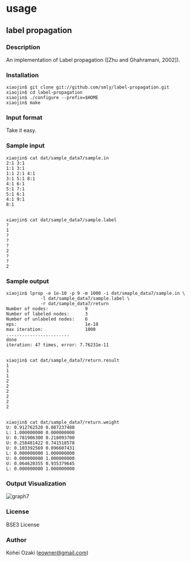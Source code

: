 usage
=====

## label propagation

### Description

An implementation of Label propagation ([Zhu and Ghahramani, 2002]).

### Installation

    xiaojin$ git clone git://github.com/smly/label-propagation.git
    xiaojin$ cd label-propagation
    xiaojin$ ./configure --prefix=$HOME
    xiaojin$ make

### Input format

Take it easy.

### Sample input

    xiaojin$ cat dat/sample_data7/sample.in
    2:1 3:1
    1:1 3:1
    1:1 2:1 4:1
    3:1 5:1 8:1
    4:1 6:1
    5:1 7:1
    5:1 6:1
    4:1 9:1
    8:1


    xiaojin$ cat dat/sample_data7/sample.label
    ?
    1
    ?
    ?
    ?
    2
    ?
    ?
    2

### Sample output

    xiaojin$ lprop -e 1e-10 -p 9 -m 1000 -i dat/smaple_data7/sample.in \
                 -l dat/sample_data7/sample.label \
                 -r dat/sample_data7/return
    Number of nodes:              9
    Number of labeled nodes:      3
    Number of unlabeled nodes:    6
    eps:                          1e-10
    max iteration:                1000
    ........................
    done
    iteration: 47 times, error: 7.76231e-11


    xiaojin$ cat dat/sample_data7/return.result
    1
    1
    1
    2
    2
    2
    2
    2
    2


    xiaojin$ cat dat/sample_data7/return.weight
    U: 0.912762520 0.087237480
    L: 1.000000000 0.000000000
    U: 0.781906300 0.218093700
    U: 0.258481422 0.741518578
    U: 0.103392569 0.896607431
    L: 0.000000000 1.000000000
    U: 0.000000000 1.000000000
    U: 0.064620355 0.935379645
    L: 0.000000000 1.000000000

### Output Visualization

![graph7](http://github.com/smly/label-propagation/raw/master/dat/ss.png)

### License

BSE3 License

### Author

Kohei Ozaki (eowner@gmail.com)
